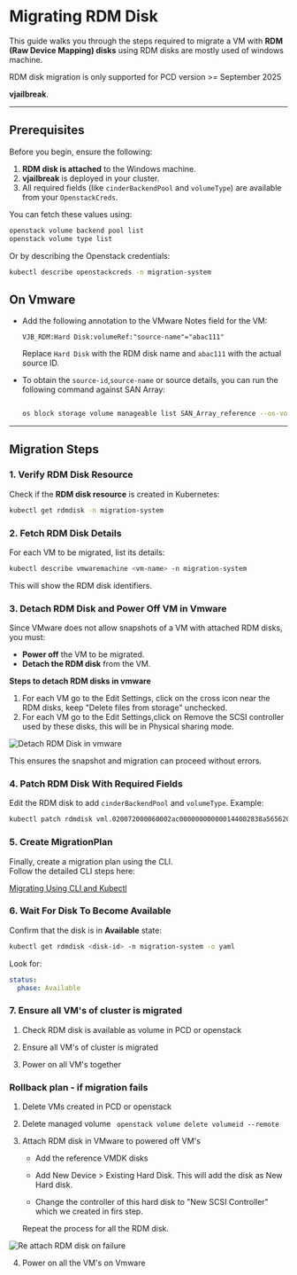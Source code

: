 # Migrating RDM Disk

This guide walks you through the steps required to migrate a VM with **RDM (Raw Device Mapping) disks** using 
RDM disks are mostly used of windows machine.

RDM disk migration is only supported for PCD version >= September 2025

**vjailbreak**.  

---

## Prerequisites

Before you begin, ensure the following:  

1. **RDM disk is attached** to the Windows machine.  
2. **vjailbreak** is deployed in your cluster.  
3. All required fields (like `cinderBackendPool` and `volumeType`) are available from your `OpenstackCreds`.  

You can fetch these values using:  

```bash
openstack volume backend pool list
openstack volume type list
```

Or by describing the Openstack credentials:  

```bash
kubectl describe openstackcreds -n migration-system
```

## On Vmware 

- Add the following annotation to the VMware Notes field for the VM:
  ```
  VJB_RDM:Hard Disk:volumeRef:"source-name"="abac111"
  ```
  Replace `Hard Disk` with the RDM disk name and `abac111` with the actual source ID.

- To obtain the `source-id`,`source-name` or source details, you can run the following command against SAN Array:

  ```bash

  os block storage volume manageable list SAN_Array_reference --os-volume-api-version 3.8

  ```

---

## Migration Steps

### 1. Verify RDM Disk Resource
Check if the **RDM disk resource** is created in Kubernetes:  

```bash
kubectl get rdmdisk -n migration-system
```

### 2. Fetch RDM Disk Details
For each VM to be migrated, list its details:  

```bash
kubectl describe vmwaremachine <vm-name> -n migration-system
```

This will show the RDM disk identifiers.

### 3. Detach RDM Disk and Power Off VM in Vmware
Since VMware does not allow snapshots of a VM with attached RDM disks, you must:  

- **Power off** the VM to be migrated.  
- **Detach the RDM disk** from the VM.  

**Steps to detach RDM disks in vmware**

1) For each VM go to the Edit Settings, click on the cross icon near the RDM disks, keep "Delete files from storage" unchecked.
2) For each VM go to the Edit Settings,click on Remove the SCSI controller used by these disks, this will be in Physical sharing mode.

![Detach RDM Disk in vmware](https://raw.githubusercontent.com/rishabh625/vjailbreak/refs/heads/docs/rdm-migration-guide/docs/src/assets/vmware-removing-rdm-disk.png)

This ensures the snapshot and migration can proceed without errors.

### 4. Patch RDM Disk With Required Fields
Edit the RDM disk to add `cinderBackendPool` and `volumeType`. Example:  

```bash
kubectl patch rdmdisk vml.020072000060002ac000000000000144002838a5656202020 -n migration-system -p '{"spec":{"openstackVolumeRef":{"cinderBackendPool":"backendpool_name","volumeType":"volume_type"}}}' --type=merge
```

### 5. Create MigrationPlan
Finally, create a migration plan using the CLI.  
Follow the detailed CLI steps here:  

[Migrating Using CLI and Kubectl](https://platform9.github.io/vjailbreak/guides/cli-api/migrating_using_cli_and_kubectl/)  


### 6. Wait For Disk To Become Available
Confirm that the disk is in **Available** state:  

```bash
kubectl get rdmdisk <disk-id> -n migration-system -o yaml
```

Look for:  

```yaml
status:
  phase: Available
```

### 7. Ensure all VM's of cluster is migrated

1) Check RDM disk is available as volume in PCD or openstack

2) Ensure all VM's of cluster is migrated

3) Power on all VM's together

### Rollback plan - if migration fails

1) Delete VMs created in PCD or openstack
2) Delete managed volume 
``` openstack volume delete volumeid --remote```
3) Attach RDM disk in VMware to powered off VM's

    - Add the reference VMDK disks

    - Add New Device > Existing Hard Disk.
  This will add the disk as New Hard disk.
    - Change the controller of this hard disk to "New SCSI Controller" which we created in firs step.

    Repeat the process for all the RDM disk.

![Re attach RDM disk on failure](https://raw.githubusercontent.com/rishabh625/vjailbreak/refs/heads/docs/rdm-migration-guide/docs/src/assets/vmware-adding-back-disk.png)

4) Power on all the VM's on Vmware